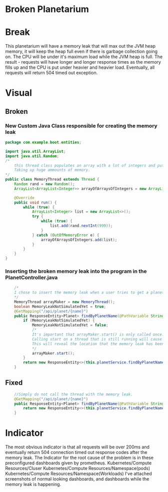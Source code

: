 # Broken Planetarium

# Break
This planetarium will have a memory leak that will max out the JVM heap memory, it will keep the heap full even if there is garbage collection going on. The CPU will be under it's maximum load while the JVM heap is full. The result - requests will have longer and longer response times as the memory fills up and the CPU is put under heavier and heavier load. Eventually, all requests will return 504 timed out exception.

# Visual
## Broken
### New Custom Java Class responsible for creating the memory leak
```java
package com.example.boot.entities;

import java.util.ArrayList;
import java.util.Random;
/*
    this thread class populates an array with a lot of integers and puts it into an array of arrays, and continues doing that forever. 
    Taking up huge ammounts of memory.
*/
public class MemoryThread extends Thread {
    Random rand = new Random();
    ArrayList<ArrayList<Integer>> arrayOfArraysOfIntegers = new ArrayList<>();

    @Override
    public void run() {
        while (true) {
            ArrayList<Integer> list = new ArrayList<>();
            try {
                while (true) {
                    list.add(rand.nextInt(999));
                }
            } catch (OutOfMemoryError e) {
                arrayOfArraysOfIntegers.add(list);
            }
        }
    }
}
```
### Inserting the broken memory leak into the program in the PlanetController.java
```java
    /*
    I chose to insert the memory leak when a user tries to get a planet by it's name, but it can be inserted anywhere in the program.
    */
    MemoryThread arrayMaker = new MemoryThread();
    boolean MemoryLeakNotSimulatedYet = true;
    @GetMapping("/api/planet/{name}")
    public ResponseEntity<Planet> findByPlanetName(@PathVariable String name) {
        if (MemoryLeakNotSimulatedYet) {
            MemoryLeakNotSimulatedYet = false;
            /*
            It's important that arrayMaker.start() is only called once. Once it is called the first time, it never stops. 
            Calling start on a thread that is still running will cause an exception/500 reponse code.
            This will reveal the location that the memory leak has been injected into the program.
            */
            arrayMaker.start();
        }
        return new ResponseEntity<>(this.planetService.findByPlanetName(name), HttpStatus.OK);
    }
```
## Fixed
```java
    //Simply do not call the thread with the memory leak.
    @GetMapping("/api/planet/{name}")
    public ResponseEntity<Planet> findByPlanetName(@PathVariable String name) {
        return new ResponseEntity<>(this.planetService.findByPlanetName(name), HttpStatus.OK);
    }
```
# Indicator
The most obvious indicator is that all requests will be over 200ms and eventually return 504 connection timed out response codes after the memory leak.
The Indicator for the root cause of the problem is in these preconfigured dashboards given by prometheus.
Kubernetes/Compute Resources/Cluser
Kubernetes/Compute Resources/Namespace(pods)
Kubernetes/Compute Resources/Namespace(Workloads)
I've attached screenshots of normal looking dashboards, and dashboards while the memory leak is happening.